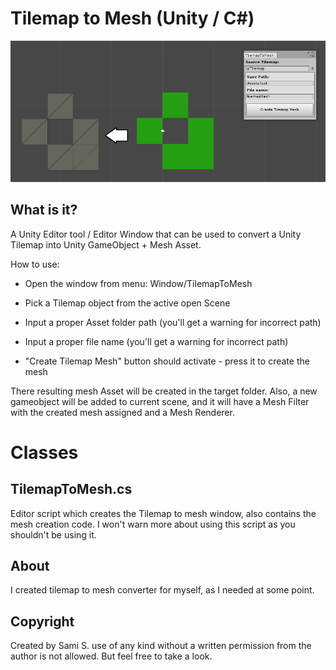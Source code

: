# Tilemap to Mesh (Unity / C#)

![Tilemap to Mesh](/doc/tilemap_to_mesh.PNG)

## What is it?

A Unity Editor tool / Editor Window that can be used to convert a Unity Tilemap into Unity GameObject + Mesh Asset.

How to use:

* Open the window from menu: Window/TilemapToMesh 

* Pick a Tilemap object from the active open Scene

* Input a proper Asset folder path (you'll get a warning for incorrect path)

* Input a proper file name (you'll get a warning for incorrect path)

* "Create Tilemap Mesh" button should activate - press it to create the mesh

There resulting mesh Asset will be created in the target folder. Also, a new gameobject will be added to current scene, and it will have a Mesh Filter with the created mesh assigned and a Mesh Renderer.


# Classes

## TilemapToMesh.cs
Editor script which creates the Tilemap to mesh window, also contains the mesh creation code. I won't warn more about using this script as you shouldn't be using it.

## About
I created tilemap to mesh converter for myself, as I needed at some point.

## Copyright
Created by Sami S. use of any kind without a written permission from the author is not allowed. But feel free to take a look.

